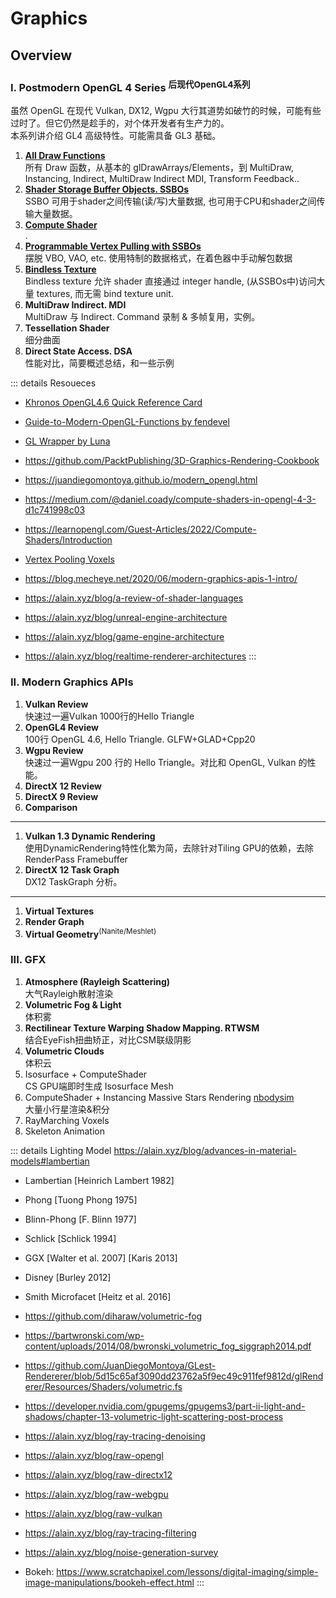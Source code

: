 
# Graphics

## Overview

### I. Postmodern OpenGL 4 Series <sup>后现代OpenGL4系列</sup>  <!-- style="font-weight: 500" -->

虽然 OpenGL 在现代 Vulkan, DX12, Wgpu 大行其道势如破竹的时候，可能有些过时了。但它仍然是趁手的，对个体开发者有生产力的。  
本系列讲介绍 GL4 高级特性。可能需具备 GL3 基础。 

1. [**All Draw Functions**](opengl4/draw-functions)  
所有 Draw 函数，从基本的 glDrawArrays/Elements，到 MultiDraw, Instancing, Indirect, MultiDraw Indirect MDI, Transform Feedback..
2. [**Shader Storage Buffer Objects. SSBOs**  ](opengl4/ssbo)  
SSBO 可用于shader之间传输(读/写)大量数据, 也可用于CPU和shader之间传输大量数据。
3. [**Compute Shader**](opengl4/compute-shader)  
.
3. [**Programmable Vertex Pulling with SSBOs**](opengl4/programmable-vertex-pulling)  
摆脱 VBO, VAO, etc. 使用特制的数据格式，在着色器中手动解包数据
4. [**Bindless Texture**](opengl4/bindless-texture)  
Bindless texture 允许 shader 直接通过 integer handle, (从SSBOs中)访问大量 textures, 而无需 bind texture unit.
5. **MultiDraw Indirect. MDI**  
MultiDraw 与 Indirect. Command 录制 & 多帧复用，实例。
6. **Tessellation Shader**  
细分曲面
3. **Direct State Access. DSA**  
性能对比，简要概述总结，和一些示例

::: details Resoueces
- [Khronos OpenGL4.6 Quick Reference Card](https://www.khronos.org/files/opengl46-quick-reference-card.pdf)
- [Guide-to-Modern-OpenGL-Functions by fendevel](https://github.com/fendevel/Guide-to-Modern-OpenGL-Functions)
- [GL Wrapper by Luna](https://github.com/Luna5ama/gl-wrapper/blob/main/shared/src/main/kotlin/dev/luna5ama/glwrapper/objects/FramebufferObject.kt)
- https://github.com/PacktPublishing/3D-Graphics-Rendering-Cookbook
- https://juandiegomontoya.github.io/modern_opengl.html
- https://medium.com/@daniel.coady/compute-shaders-in-opengl-4-3-d1c741998c03
- https://learnopengl.com/Guest-Articles/2022/Compute-Shaders/Introduction

- [Vertex Pooling Voxels](https://nickmcd.me/2021/04/04/high-performance-voxel-engine/)
- https://blog.mecheye.net/2020/06/modern-graphics-apis-1-intro/
- https://alain.xyz/blog/a-review-of-shader-languages
- https://alain.xyz/blog/unreal-engine-architecture
- https://alain.xyz/blog/game-engine-architecture
- https://alain.xyz/blog/realtime-renderer-architectures
:::

### II. Modern Graphics APIs

1. **Vulkan Review**  
快速过一遍Vulkan 1000行的Hello Triangle
2. **OpenGL4 Review**  
100行 OpenGL 4.6, Hello Triangle. GLFW+GLAD+Cpp20
3. **Wgpu Review**  
快速过一遍Wgpu 200 行的 Hello Triangle。对比和 OpenGL, Vulkan 的性能。
4. **DirectX 12 Review**
5. **DirectX 9 Review**
6. **Comparison**
---

1. **Vulkan 1.3 Dynamic Rendering**  
使用DynamicRendering特性化繁为简，去除针对Tiling GPU的依赖，去除RenderPass Framebuffer
2. **DirectX 12 Task Graph**  
DX12 TaskGraph 分析。

---

1. **Virtual Textures**  
2. **Render Graph**
2. **Virtual Geometry**<sup>(Nanite/Meshlet)</sup>

### III. GFX

1. **Atmosphere (Rayleigh Scattering)**  
大气Rayleigh散射渲染
2. **Volumetric Fog & Light**    
体积雾
3. **Rectilinear Texture Warping Shadow Mapping. RTWSM**  
结合EyeFish扭曲矫正，对比CSM联级阴影
4. **Volumetric Clouds**  
体积云
5. Isosurface + ComputeShader  
CS GPU端即时生成 Isosurface Mesh
6. ComputeShader + Instancing Massive Stars Rendering [nbodysim](https://github.com/timokoesters/nbodysim)  
大量小行星渲染&积分
6. RayMarching Voxels  
7. Skeleton Animation


::: details Lighting Model
https://alain.xyz/blog/advances-in-material-models#lambertian
- Lambertian [Heinrich Lambert 1982]
- Phong [Tuong Phong 1975]
- Blinn-Phong [F. Blinn 1977]
- Schlick [Schlick 1994]
- GGX [Walter et al. 2007] [Karis 2013]
- Disney [Burley 2012]
- Smith Microfacet [Heitz et al. 2016]


- https://github.com/diharaw/volumetric-fog
- https://bartwronski.com/wp-content/uploads/2014/08/bwronski_volumetric_fog_siggraph2014.pdf
- https://github.com/JuanDiegoMontoya/GLest-Rendererer/blob/5d15c65af3090dd23762a5f9ec49c911fef9812d/glRenderer/Resources/Shaders/volumetric.fs
- https://developer.nvidia.com/gpugems/gpugems3/part-ii-light-and-shadows/chapter-13-volumetric-light-scattering-post-process

- https://alain.xyz/blog/ray-tracing-denoising
- https://alain.xyz/blog/raw-opengl
- https://alain.xyz/blog/raw-directx12
- https://alain.xyz/blog/raw-webgpu
- https://alain.xyz/blog/raw-vulkan
- https://alain.xyz/blog/ray-tracing-filtering
- https://alain.xyz/blog/noise-generation-survey


- Bokeh: https://www.scratchapixel.com/lessons/digital-imaging/simple-image-manipulations/bookeh-effect.html
:::